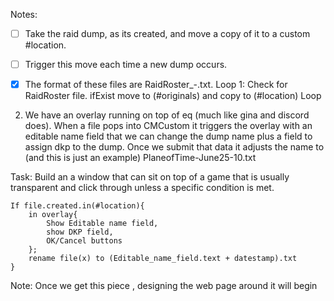 Notes:
- [ ] Take the raid dump, as its created, and move a copy of it to a custom #location. 
- [ ] Trigger this move each time a new dump occurs. 
- [x] The format of these files are RaidRoster_<server name>-<date-time>.txt.
        Loop 1:
            Check for RaidRoster file.
            ifExist move to (#originals) and copy to (#location)
            Loop

    
2) We have an overlay running on top of eq (much like gina and discord does). When a file pops into CMCustom it triggers the overlay with an editable name field that we can change the dump name plus a field to assign dkp to the dump. Once we submit that data it adjusts the name to (and this is just an example) PlaneofTime-June25-10.txt

Task: Build an a window that can sit on top of a game that is usually transparent and click through unless a specific condition is met.

    If file.created.in(#location){
        in overlay{
            Show Editable name field,
            show DKP field,
            OK/Cancel buttons
        };
        rename file(x) to (Editable_name_field.text + datestamp).txt
    }

Note:  Once we get this piece , designing the web page around it will begin
